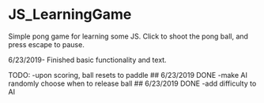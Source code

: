 # JS_LearningGame
Simple pong game for learning some JS.
Click to shoot the pong ball, and press escape to pause.

6/23/2019- Finished basic functionality and text.

TODO:
-upon scoring, ball resets to paddle ## 6/23/2019 DONE
-make AI randomly choose when to release ball ## 6/23/2019 DONE
-add difficulty to AI